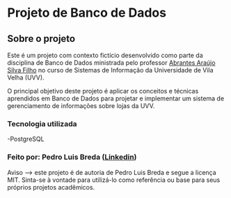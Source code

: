 # Projeto de Banco de Dados


## Sobre o projeto 
 Este é um projeto com contexto fictício desenvolvido como parte da disciplina de Banco de Dados ministrada pelo professor [Abrantes Araújo Silva Filho](https://github.com/abrantesasf) no curso de Sistemas de Informação da Universidade de Vila Velha (UVV).

 O principal objetivo deste projeto é aplicar os conceitos e técnicas aprendidos em Banco de Dados para projetar e implementar um sistema de gerenciamento de informações sobre lojas da UVV.

### Tecnologia utilizada
  -PostgreSQL

### Feito por: Pedro Luis Breda ([Linkedin](https://www.linkedin.com/in/pedro-lu%C3%ADs-breda-3bb20b265/))

Aviso --> este projeto é de autoria de Pedro Luis Breda e segue a licença MIT. Sinta-se à vontade para utilizá-lo como referência ou base para seus próprios projetos acadêmicos.
